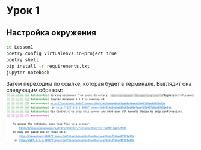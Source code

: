 # Урок 1
## Настройка окружения
```bash
cd Lesson1
poetry config virtualenvs.in-project true
poetry shell
pip install -r requirements.txt
jupyter notebook
```


Затем переходим по ссылке, которая будет в терминале. Выглядит она следующим образом:
![jupyter_notebook_start_log.png](assets%2Fjupyter_notebook_start_log.png "Jupyter notebook")